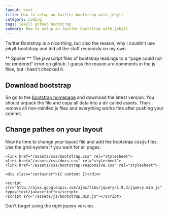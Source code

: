 ```yaml
---
layout: post
title: How to setup an twitter bootstrap with jekyll
category: coding
tags: jekyll github bootstrap
summary: How to setup an twitter bootstrap with jekyll
---
```


Twitter Bootstrap is a nice thing, but also the reason, why i couldn't use jekyll-bootstrap and did all the stuff recursivly on my own.

** Spoiler ** The javascript files of bootstrap leadings to a "page could not be rendered" error on github.
I guess the reason are comments in the js files, but i hasn't checked it.

## Download bootstrap

So go to the [bootstrap homepage](http://twitter.github.com/bootstrap/) and download the latest version.
You should unpack the file and copy all data into a dir called assets. Then remove all non-minifed js files and everything
works fine after pushing your commit.

## Change pathes on your layout

Now its time to change your layout file and add the bootstrap css/js files. Use the grid-system if you want for all pages.

    <link href="/assets/css/bootstrap.css" rel="stylesheet">
    <link href="/assets/css/docs.css" rel="stylesheet">
    <link href="/assets/css/bootstrap-responsive.css" rel="stylesheet">

    <div class="container">{{ content }}</div>

    <script src="http://ajax.googleapis.com/ajax/libs/jquery/1.8.2/jquery.min.js" type="text/javascript"></script>
    <script src="/assets/js/bootstrap.min.js"></script>

Don't forget using the right jquery version.